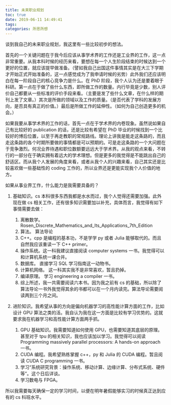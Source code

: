 ```yaml
---
title: 未来职业规划
toc: true
date: 2019-06-11 14:49:41
tags:
categories: 所思所想
---
```


谈到我自己的未来职业规划，我这里有一些比较初步的想法。

首先的一个关键问题在于我今后应该从事学术界的工作还是工业界的工作，这一点非常重要。从我本科时候的经历来看，要想在每一个人生阶段结束的时候达到一个更好的位置，就应该提早做准备。（譬如我自己出国这件事情其实是在大三下学期才开始正式开始准备的，这一点感觉成为了我申请时候的劣势）此外我们还应该明白在每一阶段自己的核心竞争力是什么。在 PhD 阶段，我个人认为还是要着眼于科研。第一点在于做了些什么东西，即所做工作的数量。内行毕竟是少数，别人评价自己都要从一些标准的评价手段来看。（主要是发了些什么文章，在什么样的期刊上发了文章。）其次是所做的领域以及工作的质量。（是否代表了学科的发展方向，是否具有真正的价值。）最后是所做工作的延伸性。（如何为自己创造更多的机会。）

如果我要从事学术界的工作的话，首先一点在于学术界的内卷现象。虽然说如果自己有比较好的 publication 的话，还是比较有希望在 PhD 毕业的时候找到一个比较好的博后位置，以至于再走教职的常规路线。理论上讲我是能走这条路的，而且走这条路的各个时期所要做的事情都是可以预期的。可是走这条路的一个大问题在于竞争激烈。何况业界待遇和职位数额要远远大于学术界。从我的观点来看，不转行的一部分在于确实拥有着远大的学术理想。但是更多的我觉得是不能跳出自己的舒适区。而从我个人发展的角度来看，或者从我个人的兴趣来看，自己其实还是比较喜欢做一些基础性的 coding 工作的，所以业界还是更能实现我个人价值的地方。

如果从事业界工作，什么能力是我需要具备的？

1. 基础知识。cs 本科很多东西我都是水水而过，我个人觉得还需要加强。此外现在做 cs 相关工作，还有很多知识需要加以补充，具体而言，我觉得有如下事情需要去做：

   1. 离散数学。Rosen_Discrete_Mathematics_and_Its_Applications_7th_Edition
   2. 算法。 算法导论
   3. C++。cpp 是编程的基本功，不是学学 py 或者 Julia 能够取代的。而且自然我应该重读一下 C++ primer。
   4. 操作系统。这一科我建议直接阅读 computer systems 一书。我觉得可以和计算机系统一课合并。
   5. 数据库。 直接学习 SQL 学习指南这一动物书。
   6. 计算机网络。 这一科其实我不是非常喜欢，暂且扔掉。
   7. 编译原理。 学习 engineering a compiler 一书。
   8. 综上所述，我一共需要阅读六本书。因为我之前有 cs 的基础，所以除了算法导论一书外我觉得其余的书都可以在一个月内读完。算法导论需要阅读两到三个月之间。

2. 进阶知识。我希望从事的方向是偏向机器学习的高性能计算方面的工作，比如设计 GPU 算法之类的活。我自认为我在这一方面是比较有学习优势的。这就要求我在机器学习和高性能计算方面两手抓。
   1. GPU 基础知识。我需要知道如何使用 GPU，也需要知道其底层的原理。甚至对于 tpu 的相关知识，我也应该加以学习。我觉得可以阅读 Programming massively parallel processors: A hands-on approach 一书。
   2. CUDA 编程。我希望熟练掌握 c++，py 和 Julia 的 CUDA 编程。暂且阅读 CUDA C programming 一书。
   3. 学习“系统研究背景：操作系统、移动计算、边缘计算、分布式系统、硬件等”。这个日后详谈。
   4. 学习数电与 FPGA。

所以我需要每天确保一定的学习时间，以便在明年暑假能够实习的时候真正达到应有的 cs 科班水平。
